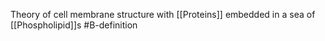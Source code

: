 Theory of cell membrane structure with [[Proteins]] embedded in a sea of [[Phospholipid]]s
#B-definition 